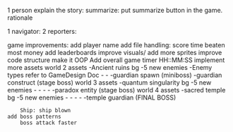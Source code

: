 1 person explain the story:
	summarize:
		put summarize button in the game.
	rationale

1 navigator:
2 reporters:

game improvements:
	add player name
	add file handling:
		score
		time beaten
		most money
	add leaderboards
	improve visuals/ add more sprites
	improve code structure
 	make it OOP
	Add overall game timer HH::MM:SS
	implement more assets
		world 2 assets
			-Ancient ruins bg
			-5 new enemies
				-Enemy types refer to GameDesign Doc
				-
				-
				-guardian spawn (miniboss)
				-guardian construct (stage boss)
		world 3 assets
			-quantum singularity bg
			-5 new enemies
				-
				-
				-
				-
				-paradox entity (stage boss)
		world 4 assets
			-sacred temple bg
			-5 new enemies
				-
				-
				-
				-
				-temple guardian (FINAL BOSS)
			
		Ship: ship blown
	add boss patterns
		boss attack faster
	
	